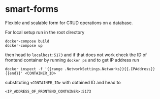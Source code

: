 # smart-forms

Flexible and scalable form for CRUD operations on a database.

For local setup run in the root directory
```
docker-compose build
docker-compose up
```
then head to `localhost:5173` and if that does not work check the ID of frontend container by running `docker ps` and to get IP address run
```
docker inspect -f '{{range .NetworkSettings.Networks}}{{.IPAddress}}{{end}}' <CONTAINER_ID>
```
substituting `<CONTAINER_ID>` with obtained ID and head to 
```
<IP_ADDRESS_OF_FRONTEND_CONTAINER>:5173
```